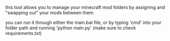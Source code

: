 this tool allows you to manage your minecraft mod folders by assigning and "swapping out" your mods between them

you can run it through either the main.bat file, or by typing 'cmd' into your folder path and running 'python main.py'
(make sure to check requirements.txt)